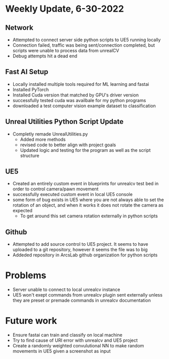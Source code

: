 # Weekly Update, 6-30-2022
## Network
  - Attempted to connect server side python scripts to UE5 running locally
  - Connection failed, traffic was being sent/connection completed, but scripts were unable to process data from unrealCV
  - Debug attempts hit a dead end
## Fast AI Setup
  - Locally installed multiple tools required for ML learning and fastai
  - Installed PyTorch
  - Installed Cuda version that matched by GPU's driver version
  - successfully tested cuda was availbale for my python programs
  - downloaded a test computer vision example dataset to classification
## Unreal Utilities Python Script Update
  - Completly remade UnrealUtilities.py
    - Added more methods
    - revised code to better align with project goals
    - Updated logic and testing for the program as well as the script structure
## UE5
  - Created an entirely custom event in blueprints for unrealcv test bed in order to control camera/pawn movement
  - successfully executed custom event in local UE5 console
  - some form of bug exists in UE5 where you are not always able to set the rotation of an object, and when it works it does not rotate the camera as expected
    - To get around this set camera rotation externally in python scripts
## Github
  - Attempted to add source control to UE5 project. It seems to have uploaded to a git repository, however it seems the file was to big
  - Addeded repository in ArcsLab github organization for python scripts
# Problems
  - Server unable to connect to local unrealcv instance
  - UE5 won't exept commands from unrealcv plugin sent externally unless they are preset or premade commands in unrealcv documentation
# Future work
  - Ensure fastai can train and classify on local machine
  - Try to find cause of URI error with unrealcv and UE5 project
  - Create a randomly weighted convulutional NN to make random movements in UE5 given a screenshot as input
